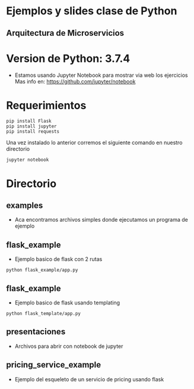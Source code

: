 # Ejemplos y slides clase de Python
## Arquitectura de Microservicios

# Version de Python: 3.7.4

- Estamos usando Jupyter Notebook para mostrar via web los ejercicios
Mas info en: https://github.com/jupyter/notebook

# Requerimientos
```
pip install Flask
pip install jupyter
pip install requests
```

Una vez instalado lo anterior corremos el siguiente comando en nuestro directorio
```
jupyter notebook
```

# Directorio

## examples
- Aca encontramos archivos simples donde ejecutamos un programa de ejemplo

## flask_example
- Ejemplo basico de flask con 2 rutas
```
python flask_example/app.py
```

## flask_example
- Ejemplo basico de flask usando templating
```
python flask_template/app.py
```

## presentaciones
- Archivos para abrir con notebook de jupyter

## pricing_service_example
- Ejemplo del esqueleto de un servicio de pricing usando flask
